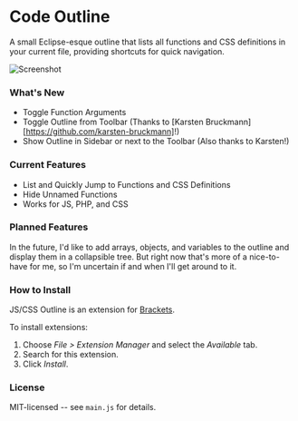 Code Outline
==============
A small Eclipse-esque outline that lists all functions and CSS definitions in your current file, providing shortcuts for quick navigation.

![Screenshot](http://hannes-flor.de/uploads/media/outline.png)

### What's New
* Toggle Function Arguments
* Toggle Outline from Toolbar (Thanks to [Karsten Bruckmann][https://github.com/karsten-bruckmann]!)
* Show Outline in Sidebar or next to the Toolbar (Also thanks to Karsten!)

### Current Features
* List and Quickly Jump to Functions and CSS Definitions
* Hide Unnamed Functions
* Works for JS, PHP, and CSS

### Planned Features
In the future, I'd like to add arrays, objects, and variables to the outline and display them in a collapsible tree. But right now that's more of a nice-to-have for me, so I'm uncertain if and when I'll get around to it.

### How to Install
JS/CSS Outline is an extension for [Brackets](https://github.com/adobe/brackets/).

To install extensions:

1. Choose _File > Extension Manager_ and select the _Available_ tab.
2. Search for this extension.
3. Click _Install_.

### License
MIT-licensed -- see `main.js` for details.